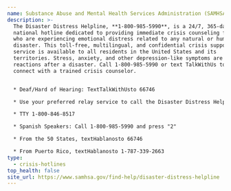 ```yaml
---
name: Substance Abuse and Mental Health Services Administration (SAMHSA)
description: >-
  The Disaster Distress Helpline, **1-800-985-5990**, is a 24/7, 365-day-a-year,
  national hotline dedicated to providing immediate crisis counseling for people
  who are experiencing emotional distress related to any natural or human-caused
  disaster. This toll-free, multilingual, and confidential crisis support
  service is available to all residents in the United States and its
  territories. Stress, anxiety, and other depression-like symptoms are common
  reactions after a disaster. Call 1-800-985-5990 or text TalkWithUs to 66746 to
  connect with a trained crisis counselor.


  * Deaf/Hard of Hearing: TextTalkWithUsto 66746

  * Use your preferred relay service to call the Disaster Distress Helpline at 1-800-985-5990

  * TTY 1-800-846-8517

  * Spanish Speakers: Call 1-800-985-5990 and press "2"

  * From the 50 States, textHablanosto 66746

  * From Puerto Rico, textHablanosto 1-787-339-2663
type:
  - crisis-hotlines
top_health: false
site_url: https://www.samhsa.gov/find-help/disaster-distress-helpline
---
```

